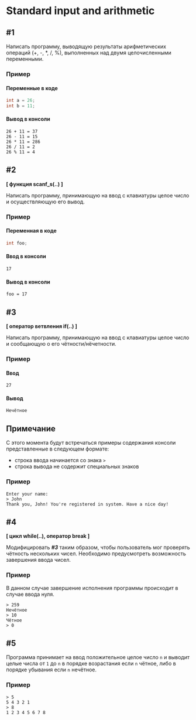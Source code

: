 # Standard input and arithmetic

## #1

Написать программу, выводящую результаты арифметических операций (+, -, \*, /, %), выполненных над двумя целочисленными переменными.

### Пример

#### Переменные в коде

```c
int a = 26;
int b = 11;
```

#### Вывод в консоли

```
26 + 11 = 37
26 - 11 = 15
26 * 11 = 286
26 / 11 = 2
26 % 11 = 4
```

## #2

**[ функция scanf_s(..) ]**

Написать программу, принимающую на ввод с клавиатуры целое число и осуществляющую его вывод.

### Пример

#### Переменная в коде

```c
int foo;
```

#### Ввод в консоли

```
17
```

#### Вывод в консоли

```
foo = 17
```

## #3

**[ оператор ветвления if(..) ]**

Написать программу, принимающую на ввод с клавиатуры целое число и сообщающую о его чётности/нёчетности.

### Пример

#### Ввод

```
27
```

#### Вывод

```
Нечётное
```

## Примечание

С этого момента будут встречаться примеры содержания консоли представленные в следующем формате:

* строка ввода начинается со знака `>`
* строка вывода не содержит специальных знаков

### Пример

```
Enter your name:
> John
Thank you, John! You're registered in system. Have a nice day!
```

## #4

**[ цикл while(..), оператор break ]**

Модифицировать _**#3**_ таким образом, чтобы пользователь мог проверять чётность нескольких чисел. Необходимо предусмотреть возможность завершения ввода чисел.

### Пример

В данном случае завершение исполнения программы происходит в случае ввода нуля.

```
> 259
Нечётное
> 10
Чётное
> 0
```

## #5

Программа принимает на ввод положительное целое число `n` и выводит целые числа от `1` до `n` в порядке возрастания если `n` чётное, либо в порядке убывания если `n` нечётное.

### Пример

```
> 5
5 4 3 2 1
> 8
1 2 3 4 5 6 7 8
```

